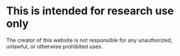 # This is intended for research use only
The creator of this website is not responsible for any unauthorized, unlawful, or otherwise prohibited uses.
